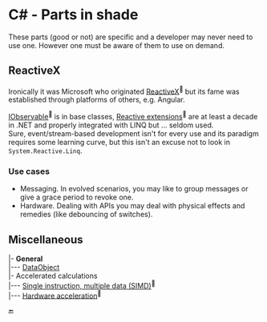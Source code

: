 # C# - Parts in shade

These parts (good or not) are specific and a developer may never need to use one. However one must be aware of them to use on demand.

## ReactiveX

Ironically it was Microsoft who originated [ReactiveX](https://reactivex.io/)<sup>🔗</sup> but its fame was established through platforms of others, e.g. Angular.

[IObservable](https://docs.microsoft.com/en-us/dotnet/api/system.iobservable-1)<sup>🔗</sup> is in base classes, [Reactive extensions](https://github.com/dotnet/reactive)<sup>🔗</sup> are at least a decade in .NET and properly integrated with LINQ but ... seldom used.\
Sure, event/stream-based development isn't for every use and its paradigm requires some learning curve, but this isn't an excuse not to look in `System.Reactive.Linq`.

### Use cases

* Messaging. In evolved scenarios, you may like to group messages or give a grace period to revoke one.
* Hardware. Dealing with APIs you may deal with physical effects and remedies (like debouncing of switches).

## Miscellaneous
|- **General**\
|--- [DataObject](https://learn.microsoft.com/en-us/dotnet/api/system.windows.forms.dataobject)\
|- Accelerated calculations\
|--- [Single instruction, multiple data (SIMD)](https://learn.microsoft.com/en-us/dotnet/standard/simd)<sup>🔗</sup>\
|--- [Hardware acceleration](https://learn.microsoft.com/en-us/dotnet/desktop/wpf/advanced/optimizing-performance-taking-advantage-of-hardware)<sup>🔗</sup>

🔚
